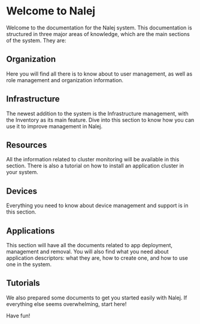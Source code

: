 # Welcome to Nalej

Welcome to the documentation for the Nalej system. This documentation is structured in three major areas of knowledge, which are the main sections of the system. They are:

## Organization

Here you will find all there is to know about to user management, as well as role management and organization information.

## Infrastructure

The newest addition to the system is the Infrastructure management, with the Inventory as its main feature. Dive into this section to know how you can use it to improve management in Nalej.

## Resources

All the information related to cluster monitoring will be available in this section. There is also a tutorial on how to install an application cluster in your system.

## Devices

Everything you need to know about device management and support is in this section.

## Applications

This section will have all the documents related to app deployment, management and removal. You will also find what you need about application descriptors: what they are, how to create one, and how to use one in the system.

## Tutorials

We also prepared some documents to get you started easily with Nalej. If everything else seems overwhelming, start here!

Have fun!


